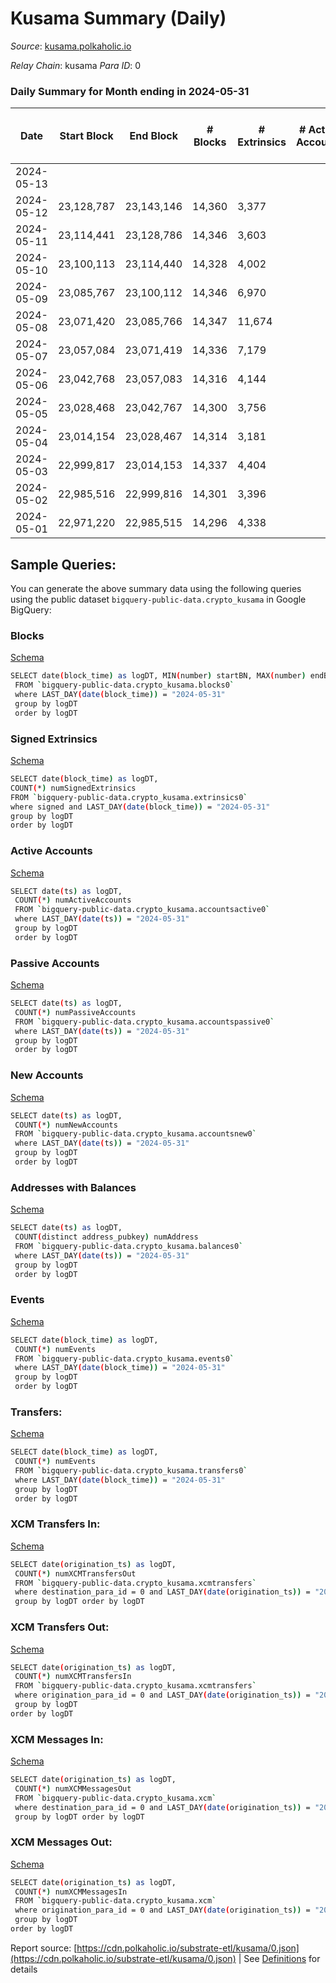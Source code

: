 # Kusama Summary (Daily)

_Source_: [kusama.polkaholic.io](https://kusama.polkaholic.io)

*Relay Chain*: kusama
*Para ID*: 0



### Daily Summary for Month ending in 2024-05-31


| Date    | Start Block | End Block | # Blocks | # Extrinsics | # Active Accounts | # Passive Accounts | # New Accounts | # Addresses | # Events  | # Transfers ($USD) | # XCM Transfers In ($USD) | # XCM Transfers Out ($USD) | # XCM In | # XCM Out | Issues |
|---------|-------------|-----------|----------|--------------|-------------------|--------------------|----------------|-------------|-----------|--------------------|---------------------------|----------------------------|----------|-----------|--------|
| 2024-05-13 |  |  |  |  |  |  |  |  |  |   |   |   |  |  |  |
| 2024-05-12 | 23,128,787 | 23,143,146 | 14,360 | 3,377 |  |  |  | 320,641 | 770,140 | 1,401  |   |   |  |  |  |
| 2024-05-11 | 23,114,441 | 23,128,786 | 14,346 | 3,603 |  |  |  | 320,592 | 780,988 | 1,439  |   |   |  |  |  |
| 2024-05-10 | 23,100,113 | 23,114,440 | 14,328 | 4,002 |  |  |  | 320,584 | 760,576 | 1,660  |   |   |  |  |  |
| 2024-05-09 | 23,085,767 | 23,100,112 | 14,346 | 6,970 |  |  |  | 320,531 | 813,794 | 1,956  |   |   |  |  |  |
| 2024-05-08 | 23,071,420 | 23,085,766 | 14,347 | 11,674 |  |  |  | 320,447 | 968,968 | 1,629  |   |   |  |  |  |
| 2024-05-07 | 23,057,084 | 23,071,419 | 14,336 | 7,179 |  |  |  | 320,376 | 814,766 | 1,711  |   |   |  |  |  |
| 2024-05-06 | 23,042,768 | 23,057,083 | 14,316 | 4,144 |  |  |  | 320,303 | 802,295 | 2,166 ($393.64) |   |   |  |  |  |
| 2024-05-05 | 23,028,468 | 23,042,767 | 14,300 | 3,756 |  |  |  | 320,251 | 745,208 | 1,932  |   |   |  |  |  |
| 2024-05-04 | 23,014,154 | 23,028,467 | 14,314 | 3,181 |  |  |  | 320,171 | 742,335 | 1,928  |   |   |  |  |  |
| 2024-05-03 | 22,999,817 | 23,014,153 | 14,337 | 4,404 |  |  |  | 320,104 | 772,622 | 2,049  |   |   |  |  |  |
| 2024-05-02 | 22,985,516 | 22,999,816 | 14,301 | 3,396 |  |  |  | 320,024 | 749,433 | 1,599  |   |   |  |  |  |
| 2024-05-01 | 22,971,220 | 22,985,515 | 14,296 | 4,338 |  |  |  | 319,942 | 767,184 | 1,749  |   |   |  |  |  |

## Sample Queries:
You can generate the above summary data using the following queries using the public dataset `bigquery-public-data.crypto_kusama` in Google BigQuery:


### Blocks 

[Schema](https://github.com/colorfulnotion/substrate-etl/blob/main/schema/blocks.json)

```bash
SELECT date(block_time) as logDT, MIN(number) startBN, MAX(number) endBN, COUNT(*) numBlocks 
 FROM `bigquery-public-data.crypto_kusama.blocks0`  
 where LAST_DAY(date(block_time)) = "2024-05-31" 
 group by logDT 
 order by logDT
```

### Signed Extrinsics 

[Schema](https://github.com/colorfulnotion/substrate-etl/blob/main/schema/extrinsics.json)

```bash
SELECT date(block_time) as logDT, 
COUNT(*) numSignedExtrinsics 
FROM `bigquery-public-data.crypto_kusama.extrinsics0`  
where signed and LAST_DAY(date(block_time)) = "2024-05-31" 
group by logDT 
order by logDT
```

### Active Accounts 

[Schema](https://github.com/colorfulnotion/substrate-etl/blob/main/schema/accountsactive.json)

```bash
SELECT date(ts) as logDT, 
 COUNT(*) numActiveAccounts 
 FROM `bigquery-public-data.crypto_kusama.accountsactive0` 
 where LAST_DAY(date(ts)) = "2024-05-31" 
 group by logDT 
 order by logDT
```

### Passive Accounts 

[Schema](https://github.com/colorfulnotion/substrate-etl/blob/main/schema/accountspassive.json)

```bash
SELECT date(ts) as logDT, 
 COUNT(*) numPassiveAccounts 
 FROM `bigquery-public-data.crypto_kusama.accountspassive0` 
 where LAST_DAY(date(ts)) = "2024-05-31" 
 group by logDT 
 order by logDT
```

### New Accounts 

[Schema](https://github.com/colorfulnotion/substrate-etl/blob/main/schema/accountsnew.json)

```bash
SELECT date(ts) as logDT, 
 COUNT(*) numNewAccounts 
 FROM `bigquery-public-data.crypto_kusama.accountsnew0` 
 where LAST_DAY(date(ts)) = "2024-05-31" 
 group by logDT
 order by logDT
```

### Addresses with Balances 

[Schema](https://github.com/colorfulnotion/substrate-etl/blob/main/schema/balances.json)

```bash
SELECT date(ts) as logDT,
 COUNT(distinct address_pubkey) numAddress 
 FROM `bigquery-public-data.crypto_kusama.balances0` 
 where LAST_DAY(date(ts)) = "2024-05-31" 
 group by logDT 
 order by logDT
```

### Events 

[Schema](https://github.com/colorfulnotion/substrate-etl/blob/main/schema/events.json)

```bash
SELECT date(block_time) as logDT, 
 COUNT(*) numEvents 
 FROM `bigquery-public-data.crypto_kusama.events0` 
 where LAST_DAY(date(block_time)) = "2024-05-31" 
 group by logDT 
 order by logDT
```

### Transfers:

[Schema](https://github.com/colorfulnotion/substrate-etl/blob/main/schema/transfers.json)

```bash
SELECT date(block_time) as logDT, 
 COUNT(*) numEvents 
 FROM `bigquery-public-data.crypto_kusama.transfers0` 
 where LAST_DAY(date(block_time)) = "2024-05-31" 
 group by logDT 
 order by logDT
```

### XCM Transfers In: 

[Schema](https://github.com/colorfulnotion/substrate-etl/blob/main/schema/xcmtransfers.json)

```bash
SELECT date(origination_ts) as logDT, 
 COUNT(*) numXCMTransfersOut 
 FROM `bigquery-public-data.crypto_kusama.xcmtransfers` 
 where destination_para_id = 0 and LAST_DAY(date(origination_ts)) = "2024-05-31" 
 group by logDT order by logDT
```

### XCM Transfers Out: 

[Schema](https://github.com/colorfulnotion/substrate-etl/blob/main/schema/xcmtransfers.json)

```bash
SELECT date(origination_ts) as logDT, 
 COUNT(*) numXCMTransfersIn 
 FROM `bigquery-public-data.crypto_kusama.xcmtransfers` 
 where origination_para_id = 0 and LAST_DAY(date(origination_ts)) = "2024-05-31" 
 group by logDT 
order by logDT
```

### XCM Messages In: 

[Schema](https://github.com/colorfulnotion/substrate-etl/blob/main/schema/xcm.json)

```bash
SELECT date(origination_ts) as logDT, 
 COUNT(*) numXCMMessagesOut 
 FROM `bigquery-public-data.crypto_kusama.xcm` 
 where destination_para_id = 0 and LAST_DAY(date(origination_ts)) = "2024-05-31" 
 group by logDT order by logDT
```

### XCM Messages Out: 

[Schema](https://github.com/colorfulnotion/substrate-etl/blob/main/schema/xcm.json)

```bash
SELECT date(origination_ts) as logDT, 
 COUNT(*) numXCMMessagesIn 
 FROM `bigquery-public-data.crypto_kusama.xcm` 
 where origination_para_id = 0 and LAST_DAY(date(origination_ts)) = "2024-05-31" 
 group by logDT 
order by logDT
```


Report source: [https://cdn.polkaholic.io/substrate-etl/kusama/0.json](https://cdn.polkaholic.io/substrate-etl/kusama/0.json) | See [Definitions](/DEFINITIONS.md) for details
